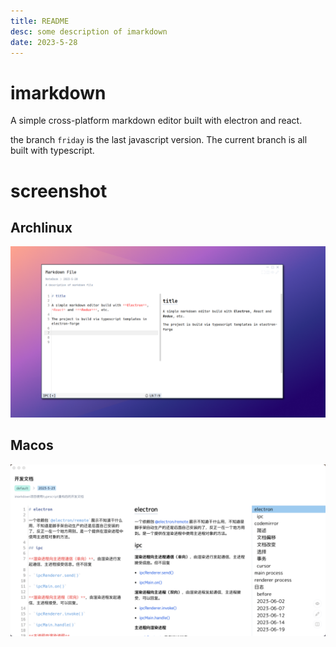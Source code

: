```yaml
---
title: README
desc: some description of imarkdown
date: 2023-5-28
---
```

# imarkdown

A simple cross-platform markdown editor built with electron and react.

the branch `friday` is the last javascript version. The current branch is all built with typescript.

# screenshot

## Archlinux

![screenshot](./img/screenshot.png)

## Macos

![mac-screenshot](./img/macos.png)